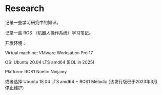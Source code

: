 # Research

记录一些学习研究中的知识。

记录一些 ROS （机器人操作系统）学习笔记。

开发环境：

Virtual machine: VMware Worksation Pro 17

OS: Ubuntu 20.04 LTS amd64 (EOL in 2025)

Platform: ROS1 Noetic Ninjamy

或者选择 Ubuntu 18.04 LTS amd64 + ROS1 Melodic (该发行版已于2023年3月停止维护)
